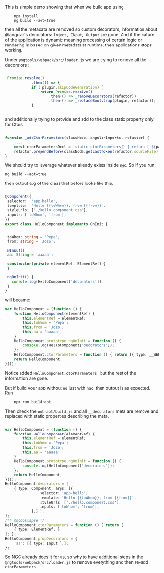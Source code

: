 This is simple demo showing that when we build app using
```
    npm install
    ng build --aot=true
```

then all the metadata are removed so custom decorators, information about @angular's 
decorators: `Inject, INput, Output` are gone. And if the nature of the application is dynamic 
meaning processing of certain logic or rendering is based on given metadata at runtime, then 
applications stops working.

Under `@ngtools/webpack/src/loader.js` we are trying to remove all the decorators :

```ts

 Promise.resolve()
            .then(() => {
            if (!plugin.skipCodeGeneration) {
                return Promise.resolve()
                    .then(() => _removeDecorators(refactor))
                    .then(() => _replaceBootstrap(plugin, refactor));
            }
    
```

and additionally trying to provide and add to the class static property only for Ctors

```ts

function _addCtorParameters(classNode, angularImports, refactor) {
    ....
    const ctorParametersDecl = `static ctorParameters() { return [ ${params.join(', ')} ]; }`;
    refactor.prependBefore(classNode.getLastToken(refactor.sourceFile), ctorParametersDecl);
}
```

We should try to leverage whatever already exists inside `ngc`. So if you run:

`ng build --aot=true`

then output e.g of the class that before looks like this:
 
 ```ts

@Component({
  selector:  'app-hello',
  template:  'Hello {{toWhom}}, from {{from}}',
  styleUrls: ['./hello.component.css'],
  inputs: ['toWhom', 'from'],
})
export class HelloComponent implements OnInit {


  toWhom: string = 'Pepa';
  from: string = 'Jozo';

  @Input()
  aa: String = 'aaaaa';

  constructor(private elementRef: ElementRef) {
  }

  ngOnInit() {
    console.log(HelloComponent['decorators'])
  }
}
```

will became:

```ts
var HelloComponent = (function () {
    function HelloComponent(elementRef) {
        this.elementRef = elementRef;
        this.toWhom = 'Pepa';
        this.from = 'Jozo';
        this.aa = 'aaaaa';
    }
    HelloComponent.prototype.ngOnInit = function () {
        console.log(HelloComponent['decorators']);
    };
    HelloComponent.ctorParameters = function () { return [{ type: __WEBPACK_IMPORTED_MODULE_0__angular_core__["Z" /* ElementRef */] }]; };
    return HelloComponent;
}());

```
Notice added `HelloComponent.ctorParameters ` but the rest of the information are gone.
 
But if build your app without `ng` just with `ngc`, then output is as expected. Run 
 
```
    npm run build:aot
``` 

Then check the `out-aot/build.js` and all `__decorators` meta are remove and replaced with
static properties describing the meta.

```ts

var HelloComponent = (function () {
    function HelloComponent(elementRef) {
        this.elementRef = elementRef;
        this.toWhom = 'Pepa';
        this.from = 'Jozo';
        this.aa = 'aaaaa';
    }
    HelloComponent.prototype.ngOnInit = function () {
        console.log(HelloComponent['decorators']);
    };
    return HelloComponent;
}());
HelloComponent.decorators = [
    { type: Component, args: [{
                selector: 'app-hello',
                template: 'Hello {{toWhom}}, from {{from}}',
                styleUrls: ['./hello.component.css'],
                inputs: ['toWhom', 'from'],
            },] },
];
/** @nocollapse */
HelloComponent.ctorParameters = function () { return [
    { type: ElementRef, },
]; };
HelloComponent.propDecorators = {
    'aa': [{ type: Input },],
};

```

So NGC already does it for us, so why to have additional steps in the `@ngtools/webpack/src/loader.js`
to remove everything and then re-add `ctorParameters`


 

